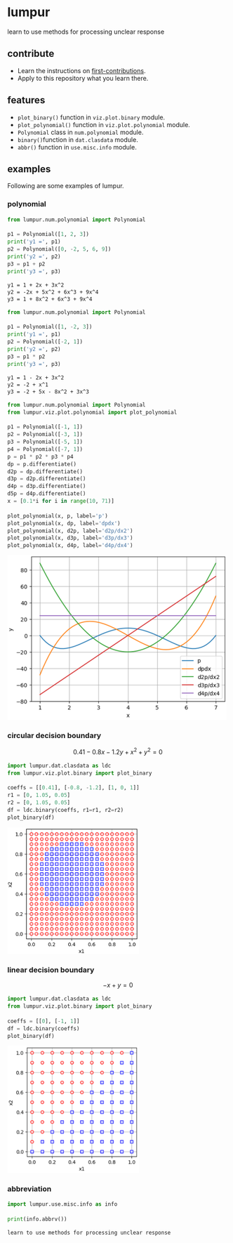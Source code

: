 # lumpur
learn to use methods for processing unclear response


## contribute
+ Learn the instructions on [first-contributions](https://github.com/firstcontributions/first-contributions).
+ Apply to this repository what you learn there.


## features
+ `plot_binary()` function in `viz.plot.binary` module.
+ `plot_polynomial()` function in `viz.plot.polynomial` module.
+ `Polynomial` class in `num.polynomial` module.
+ `binary()`function in `dat.clasdata` module.
+ `abbr()` function in `use.misc.info` module.


## examples
Following are some examples of lumpur.

### polynomial
```py
from lumpur.num.polynomial import Polynomial

p1 = Polynomial([1, 2, 3])
print('y1 =', p1)
p2 = Polynomial([0, -2, 5, 6, 9])
print('y2 =', p2)
p3 = p1 + p2
print('y3 =', p3)
```
```
y1 = 1 + 2x + 3x^2
y2 = -2x + 5x^2 + 6x^3 + 9x^4
y3 = 1 + 8x^2 + 6x^3 + 9x^4
```

```py
from lumpur.num.polynomial import Polynomial

p1 = Polynomial([1, -2, 3])
print('y1 =', p1)
p2 = Polynomial([-2, 1])
print('y2 =', p2)
p3 = p1 * p2
print('y3 =', p3)
```
```
y1 = 1 - 2x + 3x^2
y2 = -2 + x^1
y3 = -2 + 5x - 8x^2 + 3x^3
```

```py
from lumpur.num.polynomial import Polynomial
from lumpur.viz.plot.polynomial import plot_polynomial

p1 = Polynomial([-1, 1])
p2 = Polynomial([-3, 1])
p3 = Polynomial([-5, 1])
p4 = Polynomial([-7, 1])
p = p1 * p2 * p3 * p4
dp = p.differentiate()
d2p = dp.differentiate()
d3p = d2p.differentiate()
d4p = d3p.differentiate()
d5p = d4p.differentiate()
x = [0.1*i for i in range(10, 71)]

plot_polynomial(x, p, label='p')
plot_polynomial(x, dp, label='dpdx')
plot_polynomial(x, d2p, label='d2p/dx2')
plot_polynomial(x, d3p, label='d3p/dx3')
plot_polynomial(x, d4p, label='d4p/dx4')
```
<img src="https://raw.githubusercontent.com/dudung/lumpur/refs/heads/main/docs/images/polynomial.png" width="500" />


### circular decision boundary
$$
0.41 - 0.8x - 1.2y + x^2 + y^2 = 0
$$
```py
import lumpur.dat.clasdata as ldc
from lumpur.viz.plot.binary import plot_binary

coeffs = [[0.41], [-0.8, -1.2], [1, 0, 1]]
r1 = [0, 1.05, 0.05]
r2 = [0, 1.05, 0.05]
df = ldc.binary(coeffs, r1=r1, r2=r2)
plot_binary(df)
```
<img src="https://raw.githubusercontent.com/dudung/lumpur/refs/heads/main/docs/images/dataviz_circular.png" width="300" />

### linear decision boundary
$$
-x + y = 0
$$
```py
import lumpur.dat.clasdata as ldc
from lumpur.viz.plot.binary import plot_binary

coeffs = [[0], [-1, 1]]
df = ldc.binary(coeffs)
plot_binary(df)
```
<img src="https://raw.githubusercontent.com/dudung/lumpur/refs/heads/main/docs/images/dataviz_linear.png" width="300" />

### abbreviation
```py
import lumpur.use.misc.info as info

print(info.abbrv())
```

```
learn to use methods for processing unclear response
```
